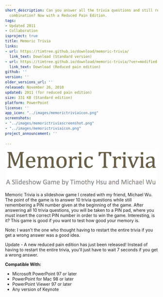 ```yaml
---
short_description: Can you answer all the trivia questions and still remember the
  combination? Now with a Reduced Pain Edition.
tags:
- Updated 2011
- Collaboration
isproject: true
title: Memoric Trivia
links:
- url: https://timtree.github.io/download/memoric-trivia/
  link_text: Download (Standard version)
- url: https://timtree.github.io/download/memoric-trivia/?ver=modified
  link_text: Download (Reduced pain edition)
github: ''
version: ''
older_versions_url: ''
released: November 26, 2010
updated: 2011 (for reduced pain edition)
size: 331 KB (Standard edition)
platform: PowerPoint
license: ''
app_icon: "../images/memorictriviaicon.png"
screenshots:
- "../images/memorictriviascreenshot.png"
- "../images/memorictriviaicon.png"
project_announcement: ''

---
```

![](../images/memorictriviatitle.png)

Memoric Trivia is a slideshow game I created with my friend, Michael Wu. The point of the game is to answer 10 trivia questions while still remembering a PIN number given at the beginning of the game. After answering all 10 trivia questions, you will be taken to a PIN pad, where you must insert the correct PIN number in order to win the game. Interesting, is it? This game is good if you want to test how good your memory is.

Note: I wasn't the one who thought having to restart the entire trivia if you get a wrong answer was a good idea.

Update - A new reduced pain edition has just been released! Instead of having to restart the entire trivia, you'll just have to wait 7 seconds if you get a wrong answer.

**Compatible With:**

* Microsoft PowerPoint 97 or later
* PowerPoint for Mac 98 or later
* PowerPoint Viewer 97 or later
* Any version of Keynote